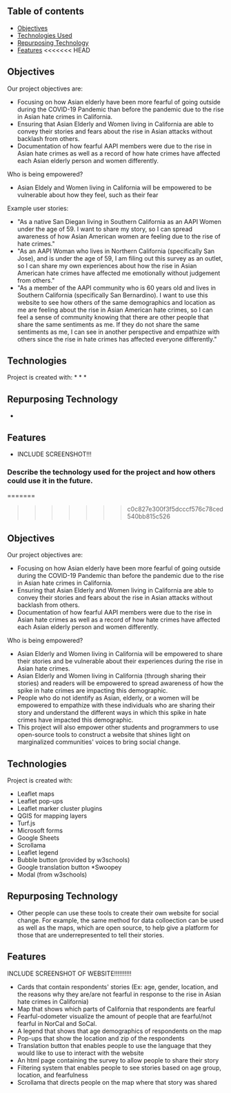## Table of contents
* [Objectives](#objectives)
* [Technologies Used](#technologies)
* [Repurposing Technology](#repurposing-technology)
* [Features](#features)
<<<<<<< HEAD

## Objectives 
Our project objectives are:
* Focusing on how Asian  elderly have been more fearful of going outside during the COVID-19 Pandemic than before the pandemic due to the rise in Asian hate crimes in California. 
* Ensuring that Asian Elderly and Women living in California are able to convey their stories and fears about the rise in Asian attacks without backlash from others. 
* Documentation of how fearful AAPI members were due to the rise in Asian hate crimes as well as a record of how hate crimes have affected each Asian elderly person and women differently. 

Who is being empowered?
* Asian Eldely and Women living in California will be empowered to be vulnerable about how they feel, such as their fear

Example user stories:
* "As a native San Diegan living in Southern California as an AAPI Women under the age of 59. I want to share my story, so I can spread awareness of how Asian American women are feeling due to the rise of hate crimes."
* "As an AAPI Woman who lives in Northern California (specifically San Jose), and is under the age of 59, I am filing out this survey as an outlet, so I can share my own experiences about how the rise in Asian American hate crimes have affected me emotionally without judgement from others."
* "As a member of the AAPI community who is 60 years old and lives in Southern California (specifically San Bernardino). I want to use this website to see how others of the same demographics and location as me are feeling about the rise in Asian American hate crimes, so I can feel a sense of community knowing that there are other people that share the same sentiments as me. If they do not share the same sentiments as me, I can see in another perspective and empathize with others since the rise in hate crimes has affected everyone differently."
	
## Technologies
Project is created with:
* 
* 
* 

## Repurposing Technology
* 

## Features 
* INCLUDE SCREENSHOT!!!












###  Describe the technology used for the project and how others could use it in the future.
=======
>>>>>>> c0c827e300f3f5dcccf576c78ced540bb815c526

## Objectives 
Our project objectives are:
* Focusing on how Asian  elderly have been more fearful of going outside during the COVID-19 Pandemic than before the pandemic due to the rise in Asian hate crimes in California. 
* Ensuring that Asian Elderly and Women living in California are able to convey their stories and fears about the rise in Asian attacks without backlash from others. 
* Documentation of how fearful AAPI members were due to the rise in Asian hate crimes as well as a record of how hate crimes have affected each Asian elderly person and women differently. 

Who is being empowered?
* Asian Elderly and Women living in California will be empowered to share their stories and be vulnerable about their experiences during the rise in Asian hate crimes.  
* Asian Elderly and Women living in California (through sharing their stories) and readers will be empowered to spread awareness of how the spike in hate crimes are impacting this demographic.
* People who do not identify as Asian, elderly, or a women will be empowered to empathize with these individuals who are sharing their story and understand the different ways in which this spike in hate crimes have impacted this demographic. 
* This project will also empower other students and programmers to use open-source tools to construct a website that shines light on marginalized communities' voices to bring social change. 


## Technologies
Project is created with:
* Leaflet maps
* Leaflet pop-ups
* Leaflet marker cluster plugins
* QGIS for mapping layers
* Turf.js
* Microsoft forms
* Google Sheets 
* Scrollama
* Leaflet legend 
* Bubble button (provided by w3schools)
* Google translation button 
*Swoopey
* Modal (from w3schools)


## Repurposing Technology
* Other people can use these tools to create their own website for social change. For example, the same method for data colloection can be used as well as the maps, which are open source, to help give a platform for those that are underrepresented to tell their stories. 

## Features 
INCLUDE SCREENSHOT OF WEBSITE!!!!!!!!!!
* Cards that contain respondents' stories (Ex: age, gender, location, and the reasons why they are/are not fearful in response to the rise in Asian hate crimes in California)
* Map that shows which parts of California that respondents are fearful
* Fearful-odometer visualize the amount of people that are fearful/not fearful in NorCal and SoCal.
*  A legend that shows that age demographics of respondents on the map
* Pop-ups that show the location and zip of the respondents
* Translation button that enables people to use the language that they would like to use to interact with the website 
* An html page containing the survey to allow people to share their story
* Filtering system that enables people to see stories based on age group, location, and fearfulness 
* Scrollama that directs people on the map where that story was shared 













 